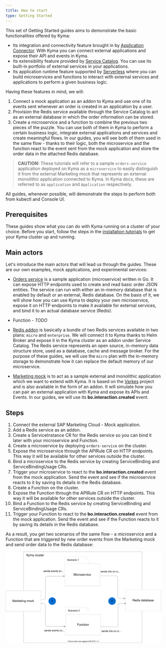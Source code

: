 ```yaml
---
title: How to start
type: Getting Started
---
```


This set of Getting Started guides aims to demonstrate the basic functionalities offered by Kyma:
- Its integration and connectivity feature brought in by [Application Connector](https://kyma-project.io/docs/components/application-connector/). With Kyma you can connect external applications and expose their API and events in Kyma.
- Its extensibility feature provided by [Service Catalog](https://kyma-project.io/docs/components/service-catalog/). You can use its built-in portfolio of external services in your applications.
- Its application runtime feature supported by [Serverless](https://kyma-project.io/docs/components/serverless/) where you can build microservices and functions to interact with external services and applications to perform a given business logic.

Having these features in mind, we will:
1. Connect a mock application as an addon to Kyma and use one of its events sent whenever an order is created in an application by a user.
2. Provision the Redis service available through the Service Catalog to act as an external database in which the order information can be stored.
3. Create a microservice and a function to combine the previous two pieces of the puzzle. You can use both of them in Kyma to perform a certain business logic, integrate external applications and services and create meaningful flows. In our guides, you will see both of them used in the same flow - thanks to their logic, both the microservice and the function react to the event sent from the mock application and store the order data in the attached Redis database.

> **CAUTION:** These tutorials will refer to a sample `orders-service` application deployed on Kyma as a `microservice` to easily distinguish it from the external Marketing mock that represents an external monolithic application connected to Kyma. In Kyma docs, these are referred to as `application` and `Application` respectively.

All guides, whenever possible, will demonstrate the steps to perform both from kubectl and Console UI.

## Prerequisites

These guides show what you can do with Kyma running on a cluster of your choice. Before you start, follow the steps in the [installation tutorials](https://kyma-project.io/docs/#installation-install-kyma-on-a-cluster]) to get your Kyma cluster up and running.

## Main actors

Let's introduce the main actors that will lead us through the guides. These are our own examples, mock applications, and experimental services:

- [Orders service](https://github.com/kazydek/examples/tree/master/orders-service) is a sample application (microservice) written in Go. It can expose HTTP endpoints used to create and read basic order JSON entities. The service can run with either an in-memory database that is enabled by default or an external, Redis database. On the basis of it, we will show how you can use Kyma to deploy your own microservice, expose it on HTTP endpoints to make it available for external services, and bind it to an actual database service (Redis).

- Function - _TODO_

- [Redis addon](https://github.com/kyma-project/addons/tree/master/addons/redis-0.0.3) is basically a bundle of two Redis services available in two plans: `micro` and `enterprise`. We will connect it to Kyma thanks to Helm Broker and expose it in the Kyma cluster as an addon under Service Catalog. The Redis service represents an open source, in-memory data structure store, used as a database, cache and message broker. For the purpose of these guides, we will use the `micro` plan with the in-memory storage to demonstrate how it can replace the default memory of our microservice.

- [Marketing mock](https://github.com/SAP-samples/xf-addons/tree/master/addons/marketing-mock-0.1.0) is to act as a sample external and monolithic application which we want to extend with Kyma. It is based on the [Varkes](https://github.com/kyma-incubator/varkes) project and is also available in the form of an addon. It will simulate how you can pair an external application with Kyma and expose its APIs and Events. In our guides, we will use its **bo.interaction.created** event.

## Steps

1. Connect the external SAP Marketing Cloud - Mock application.
2. Add a Redis service as an addon.
3. Create a ServiceInstance CR for the Redis service so you can bind it later with your microservice and Function.
4. Create a microservice by deploying `orders-service` on the cluster.
5. Expose the microservice through the APIRule CR on HTTP endpoints. This way it will be available for other services outside the cluster.
6. Bind a microservice to the Redis service by creating ServiceBinding and ServiceBindingUsage CRs.
7. Trigger your microservice to react to the **bo.interaction.created** event from the mock application. Send the event and see if the microservice reacts to it by saving its details in the Redis database.
8. Create a Function on the cluster.
9. Expose the Function through the APIRule CR on HTTP endpoints. This way it will be available for other services outside the cluster.
10. Bind a Function to the Redis service by creating ServiceBinding and ServiceBindingUsage CRs.
11. Trigger your Function to react to the **bo.interaction.created** event from the mock application. Send the event and see if the Function reacts to it by saving its details in the Redis database.

As a result, you get two scenarios of the same flow - a microservice and a Function that are triggered by new order events from the Marketing mock and send order data to the Redis database:

![Order flow](./assets/order-flow.svg)
